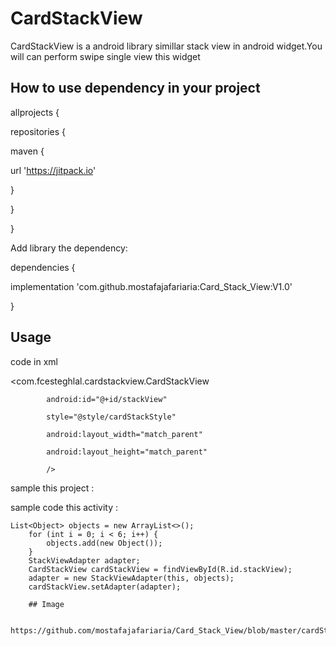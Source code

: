 # CardStackView
CardStackView is a android library simillar stack view in android widget.You  will can perform swipe single view this widget

## How to use dependency in your project

allprojects {

 repositories {
 
  maven { 
  
  url 'https://jitpack.io'
  
  }
  
}
     
 }
 
Add library the dependency:


dependencies {
   
  implementation 'com.github.mostafajafariaria:Card_Stack_View:V1.0'
    
  }
  ## Usage
  
  code in xml
  
  <com.fcesteghlal.cardstackview.CardStackView
  
            android:id="@+id/stackView"
            
            style="@style/cardStackStyle"
            
            android:layout_width="match_parent"
            
            android:layout_height="match_parent"
            
            />
  
  sample this project :
  
  <style name="cardStackStyle">
 
        <item name="viewsMarginTop">48dp</item>
        
        <item name="viewAlpha">true</item>
        
        <item name="maxViews">4</item>
        
        <item name="firstAlpha">1</item>
        
        <item name="stepAlpha">0.07</item>
        
        <item name="viewsMarginLeftRight">60dp</item>
        
        <item name="viewAnimDuration">200</item>
        
    </style>
    
   sample code this activity : 
    
    List<Object> objects = new ArrayList<>();
        for (int i = 0; i < 6; i++) {
            objects.add(new Object());
        }
        StackViewAdapter adapter;
        CardStackView cardStackView = findViewById(R.id.stackView);
        adapter = new StackViewAdapter(this, objects);
        cardStackView.setAdapter(adapter);
        
        ## Image
        
       https://github.com/mostafajafariaria/Card_Stack_View/blob/master/cardStack.PNG
        
       
